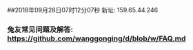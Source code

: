 ##2018年09月28日07时12分07秒 新址: 159.65.44.246
### 兔友常见问题及解答: https://github.com/wanggonging/d/blob/w/FAQ.md
